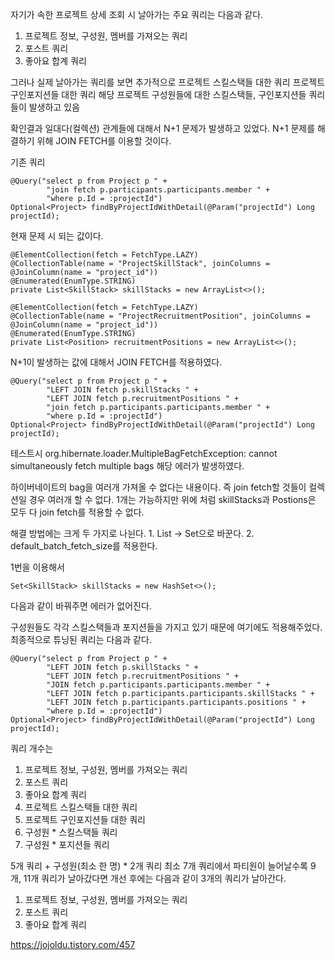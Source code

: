 자기가 속한 프로젝트 상세 조회 시 날아가는 주요 쿼리는 다음과 같다.

1. 프로젝트 정보, 구성원, 멤버를 가져오는 쿼리
2. 포스트 쿼리
3. 좋아요 합계 쿼리

그러나 실제 날아가는 쿼리를 보면 추가적으로
프로젝트 스킬스택들 대한 쿼리
프로젝트 구인포지션들 대한 쿼리
해당 프로젝트 구성원들에 대한 스킬스택들, 구인포지션들 쿼리들이 발생하고 있음

확인결과 일대다(컬렉션) 관계들에 대해서 N+1 문제가 발생하고 있었다.
N+1 문제를 해결하기 위해 JOIN FETCH를 이용할 것이다.

기존 쿼리

    @Query("select p from Project p " +
            "join fetch p.participants.participants.member " +
            "where p.Id = :projectId")
    Optional<Project> findByProjectIdWithDetail(@Param("projectId") Long projectId);
    

현재 문제 시 되는 값이다.

    @ElementCollection(fetch = FetchType.LAZY)
    @CollectionTable(name = "ProjectSkillStack", joinColumns = @JoinColumn(name = "project_id"))
    @Enumerated(EnumType.STRING)
    private List<SkillStack> skillStacks = new ArrayList<>();

    @ElementCollection(fetch = FetchType.LAZY)
    @CollectionTable(name = "ProjectRecruitmentPosition", joinColumns = @JoinColumn(name = "project_id"))
    @Enumerated(EnumType.STRING)
    private List<Position> recruitmentPositions = new ArrayList<>();
    

N+1이 발생하는 값에 대해서 JOIN FETCH를 적용하였다.
    
    @Query("select p from Project p " +
            "LEFT JOIN fetch p.skillStacks " +
            "LEFT JOIN fetch p.recruitmentPositions " +
            "join fetch p.participants.participants.member " +
            "where p.Id = :projectId")
    Optional<Project> findByProjectIdWithDetail(@Param("projectId") Long projectId);
  
테스트시 org.hibernate.loader.MultipleBagFetchException: cannot simultaneously fetch multiple bags 해당 에러가 발생하였다.

하이버네이트의 bag을 여러개 가져올 수 없다는 내용이다.
즉 join fetch할 것들이 컬렉션일 경우 여러개 할 수 없다.
1개는 가능하지만 위에 처럼 skillStacks과 Postions은 모두 다 join fetch를 적용할 수 없다.
    
해결 방법에는 크게 두 가지로 나뉜다.
    1. List -> Set으로 바꾼다.
    2. default_batch_fetch_size를 적용한다.
    
    
1번을 이용해서
    
    Set<SkillStack> skillStacks = new HashSet<>();
    
다음과 같이 바꿔주면 에러가 없어진다.

구성원들도 각각 스킬스택들과 포지션들을 가지고 있기 때문에 여기에도 적용해주었다.
최종적으로 튜닝된 쿼리는 다음과 같다.
    
    @Query("select p from Project p " +
            "LEFT JOIN fetch p.skillStacks " +
            "LEFT JOIN fetch p.recruitmentPositions " +
            "JOIN fetch p.participants.participants.member " +
            "LEFT JOIN fetch p.participants.participants.skillStacks " +
            "LEFT JOIN fetch p.participants.participants.positions " +
            "where p.Id = :projectId")
    Optional<Project> findByProjectIdWithDetail(@Param("projectId") Long projectId);
   
   
쿼리 개수는 


1. 프로젝트 정보, 구성원, 멤버를 가져오는 쿼리
2. 포스트 쿼리
3. 좋아요 합계 쿼리
4. 프로젝트 스킬스택들 대한 쿼리
5. 프로젝트 구인포지션들 대한 쿼리
6. 구성원 * 스킬스택들 쿼리
7. 구성원 * 포지션들 쿼리

5개 쿼리 + 구성원(최소 한 명) * 2개 쿼리
최소 7개 쿼리에서 파티원이 늘어날수록 9개, 11개 쿼리가 날아갔다면
개선 후에는 다음과 같이 3개의 쿼리가 날아간다.
1. 프로젝트 정보, 구성원, 멤버를 가져오는 쿼리
2. 포스트 쿼리
3. 좋아요 합계 쿼리
   
https://jojoldu.tistory.com/457

